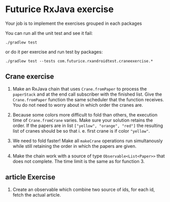 Futurice RxJava exercise
========================


Your job is to implement the exercises grouped in each packages

You can run all the unit test and see it fail:

`./gradlew test`

or do it per exercise and run test by packages:

`./gradlew test --tests com.futurice.rxandroidtest.craneexercise.*`

## Crane exercise

 1. Make an RxJava chain that uses `Crane.fromPaper` to process the `paperStack` and at the end call
  subscriber with the finished list. Give the `Crane.fromPaper` function the same scheduler that the
  function receives. You do not need to worry about in which order the cranes are.

  2. Because some colors more difficult to fold than others, the execution time of `Crane.fromCrane`
  varies. Make sure your solution retains the order. If the papers are in list
  `["yellow", "orange", "red"]` the resulting list of cranes should be so that i. e. first crane is if
  color `"yellow"`.

  3. We need to fold faster! Make all `makeCrane` operations run simultanously while still retaining
  the order in which the papers are given.

  4. Make the chain work with a source of type `Observable<List<Paper>>` that does not complete. The
  time limit is the same as for function 3.

## article Exercise

 1. Create an observable which combine two source of ids, for each id, fetch the actual article.



